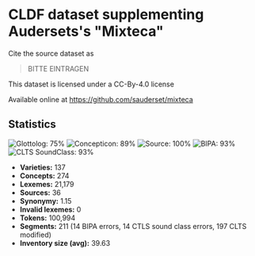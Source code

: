 # CLDF dataset supplementing Audersets's "Mixteca"

Cite the source dataset as

> BITTE EINTRAGEN

This dataset is licensed under a CC-By-4.0 license

Available online at https://github.com/sauderset/mixteca

## Statistics


![Glottolog: 75%](https://img.shields.io/badge/Glottolog-75%25-yellow.svg "Glottolog: 75%")
![Concepticon: 89%](https://img.shields.io/badge/Concepticon-89%25-yellowgreen.svg "Concepticon: 89%")
![Source: 100%](https://img.shields.io/badge/Source-100%25-brightgreen.svg "Source: 100%")
![BIPA: 93%](https://img.shields.io/badge/BIPA-93%25-green.svg "BIPA: 93%")
![CLTS SoundClass: 93%](https://img.shields.io/badge/CLTS%20SoundClass-93%25-green.svg "CLTS SoundClass: 93%")

- **Varieties:** 137
- **Concepts:** 274
- **Lexemes:** 21,179
- **Sources:** 36
- **Synonymy:** 1.15
- **Invalid lexemes:** 0
- **Tokens:** 100,994
- **Segments:** 211 (14 BIPA errors, 14 CTLS sound class errors, 197 CLTS modified)
- **Inventory size (avg):** 39.63